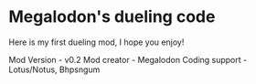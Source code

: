 # Megalodon's dueling code
Here is my first dueling mod, I hope you enjoy!

Mod Version - v0.2
Mod creator - Megalodon
Coding support - Lotus/Notus, Bhpsngum
